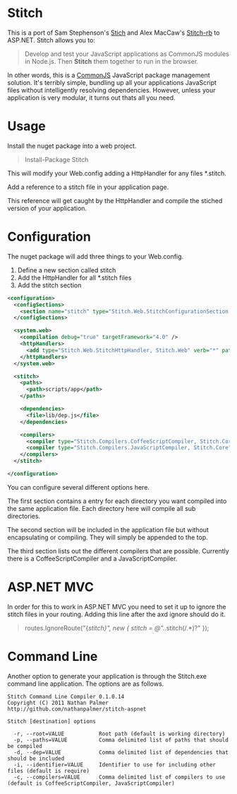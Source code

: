 # Stitch

This is a port of Sam Stephenson's [Stich](https://github.com/sstephenson/stitch) and Alex MacCaw's [Stitch-rb](https://github.com/maccman/stitch-rb) to ASP.NET. Stitch allows you to:

> Develop and test your JavaScript applications as CommonJS modules in Node.js. Then __Stitch__ them together to run in the browser.

In other words, this is a [CommonJS](http://dailyjs.com/2010/10/18/modules/) JavaScript package management solution. It's terribly simple, bundling up all your applications JavaScript files without intelligently resolving dependencies. However, unless your application is very modular, it turns out thats all you need.

# Usage

Install the nuget package into a web project.

> Install-Package Stitch

This will modify your Web.config adding a HttpHandler for any files *.stitch.

Add a reference to a stitch file in your application page.

> <script type="text/javascript" src="application.stitch"></script>

This reference will get caught by the HttpHandler and compile the stiched version of your application.

# Configuration

The nuget package will add three things to your Web.config.
  1. Define a new section called stitch
  2. Add the HttpHandler for all *.stitch files
  3. Add the stitch section
  
```xml
<configuration>
  <configSections>
    <section name="stitch" type="Stitch.Web.StitchConfigurationSection, Stitch.Web"/>
  </configSections>

  <system.web>
    <compilation debug="true" targetFramework="4.0" />
    <httpHandlers>
      <add type="Stitch.Web.StitchHttpHandler, Stitch.Web" verb="*" path="*.stitch" />
    </httpHandlers>
  </system.web>

  <stitch>
    <paths>
      <path>scripts/app</path>
    </paths>

    <dependencies>
      <file>lib/dep.js</file>
    </dependencies>

    <compilers>
      <compiler type="Stitch.Compilers.CoffeeScriptCompiler, Stitch.Core"/>
      <compiler type="Stitch.Compilers.JavaScriptCompiler, Stitch.Core"/>
    </compilers>
  </stitch>

</configuration>
```

You can configure several different options here.

The first section <paths> contains a entry for each directory you want compiled into the same application file. Each directory here will compile all sub directories.

The second section <dependencies> will be included in the application file but without encapsulating or compiling. They will simply be appended to the top.

The third section <compilers> lists out the different compilers that are possible. Currently there is a CoffeeScriptCompiler and a JavaScriptCompiler. 

# ASP.NET MVC

In order for this to work in ASP.NET MVC you need to set it up to ignore the stitch files in your routing. Adding this line after the axd ignore should do it.

> routes.IgnoreRoute("{*stitch}", new { stitch = @".*\.stitch(/.*)?" });

# Command Line

Another option to generate your application is through the Stitch.exe command line application. The options are as follows.

```
Stitch Command Line Compiler 0.1.0.14
Copyright (C) 2011 Nathan Palmer
http://github.com/nathanpalmer/stitch-aspnet
 
Stitch [destination] options
 
  -r, --root=VALUE           Root path (default is working directory)
  -p, --paths=VALUE          Comma delimited list of paths that should be compiled
  -d, --dep=VALUE            Comma delimited list of dependencies that should be included
  -i, --identifier=VALUE     Identifier to use for including other files (default is require)
  -c, --compilers=VALUE      Comma delimited list of compilers to use (default is CoffeeScriptCompiler, JavaScriptCompiler)
```
```
